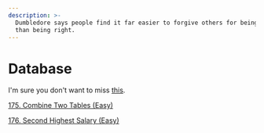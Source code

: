 ```yaml
---
description: >-
  Dumbledore says people find it far easier to forgive others for being wrong
  than being right.
---
```


# Database

I'm sure you don't want to miss [this](https://leetcode.com/problemset/database/).

[175. Combine Two Tables \(Easy\)](175.-combine-two-tables-easy.md)

[176. Second Highest Salary \(Easy\)](176.-second-highest-salary.md)



